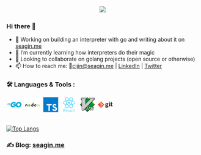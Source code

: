 <div id="header" align="center">
  <img src="https://github.com/Cijin/cijin/assets/1990966/e6028940-8e71-4825-9498-88baae2a346b" width="100"/>
</div>

### Hi there 👋

- 🔭 Working on building an interpreter with go and writing about it on [seagin.me](https://www.seagin.me/2023)
- 🌱 I’m currently learning how interpreters do their magic
- 👯 Looking to collaborate on golang projects (open source or otherwise)
- 📫 How to reach me: 📧cijin@seagin.me | [LinkedIn](https://www.linkedin.com/in/cijincherian/) | [Twitter](https://twitter.com/cijincherian)

### :hammer_and_wrench: Languages & Tools :
<div>
  <img src="https://github.com/devicons/devicon/blob/master/icons/go/go-original-wordmark.svg" title="Go" alt="Go" width="40" height="40"/>&nbsp;
  <img src="https://github.com/devicons/devicon/blob/master/icons/nodejs/nodejs-original-wordmark.svg" title="NodeJs" alt="NodeJs" width="40" height="40"/>&nbsp;
  <img src="https://github.com/devicons/devicon/blob/master/icons/typescript/typescript-original.svg" title="Typescript" alt="Typescript" width="40" height="40"/>&nbsp;
  <img src="https://github.com/devicons/devicon/blob/master/icons/react/react-original-wordmark.svg" title="React" alt="React" width="40" height="40"/>&nbsp;
  <img src="https://github.com/devicons/devicon/blob/master/icons/vim/vim-original.svg" title="Vim" alt="Vim" width="40" height="40"/>&nbsp;
  <img src="https://github.com/devicons/devicon/blob/master/icons/git/git-original-wordmark.svg" title="Git" **alt="Git" width="40" height="40"/>
</div>

<br />

[![Top Langs](https://github-readme-stats.vercel.app/api/top-langs/?username=cijin&layout=compact&theme=vision-friendly-dark)](https://github.com/anuraghazra/github-readme-stats)

### :writing_hand: Blog: [seagin.me](seagin.me)

<!--
**Cijin/cijin** is a ✨ _special_ ✨ repository because its `README.md` (this file) appears on your GitHub profile.

Here are some ideas to get you started:

- 🔭 I’m currently working on ...
- 🌱 I’m currently learning ...
- 👯 I’m looking to collaborate on ...
- 🤔 I’m looking for help with ...
- 💬 Ask me about ...
- 📫 How to reach me: ...
- 😄 Pronouns: ...
- ⚡ Fun fact: ...
-->
